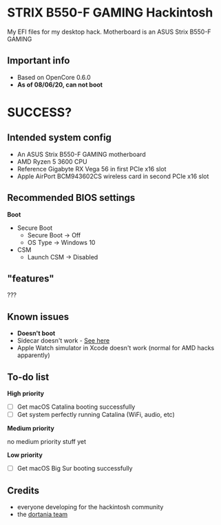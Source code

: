 # STRIX B550-F GAMING Hackintosh
My EFI files for my desktop hack. Motherboard is an ASUS Strix B550-F GAMING

## Important info
- Based on OpenCore 0.6.0
- **As of 08/06/20, can not boot**

# SUCCESS?


## Intended system config
- An ASUS Strix B550-F GAMING motherboard
- AMD Ryzen 5 3600 CPU
- Reference Gigabyte RX Vega 56 in first PCIe x16 slot
- Apple AirPort BCM943602CS wireless card in second PCIe x16 slot

## Recommended BIOS settings
**Boot**
- Secure Boot 
  - Secure Boot → Off
  - OS Type → Windows 10
- CSM
  - Launch CSM → Disabled

## "features"
???

## Known issues
- **Doesn't boot**
- Sidecar doesn't work - [See here](https://github.com/AMD-OSX/bugtracker/issues/1)
- Apple Watch simulator in Xcode doesn't work (normal for AMD hacks apparently)

## To-do list

**High priority**
- [ ] Get macOS Catalina booting successfully
- [ ] Get system perfectly running Catalina (WiFi, audio, etc)

**Medium priority**

no medium priority stuff yet

**Low priority**
- [ ] Get macOS Big Sur booting successfully

## Credits
- everyone developing for the hackintosh community
- the [dortania team](https://github.com/orgs/dortania/people)
